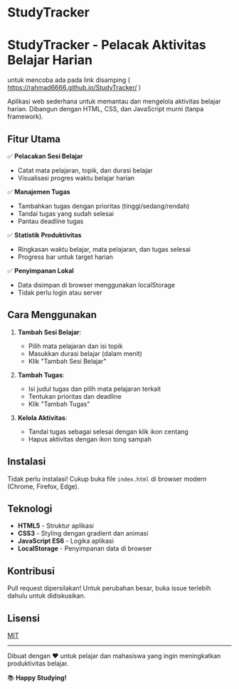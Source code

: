 # StudyTracker
# StudyTracker - Pelacak Aktivitas Belajar Harian

untuk mencoba ada pada link disamping ( https://rahmad6666.github.io/StudyTracker/ )

Aplikasi web sederhana untuk memantau dan mengelola aktivitas belajar harian. Dibangun dengan HTML, CSS, dan JavaScript murni (tanpa framework).

## Fitur Utama

✅ **Pelacakan Sesi Belajar**  
- Catat mata pelajaran, topik, dan durasi belajar  
- Visualisasi progres waktu belajar harian  

✅ **Manajemen Tugas**  
- Tambahkan tugas dengan prioritas (tinggi/sedang/rendah)  
- Tandai tugas yang sudah selesai  
- Pantau deadline tugas  

✅ **Statistik Produktivitas**  
- Ringkasan waktu belajar, mata pelajaran, dan tugas selesai  
- Progress bar untuk target harian  

✅ **Penyimpanan Lokal**  
- Data disimpan di browser menggunakan localStorage  
- Tidak perlu login atau server  

## Cara Menggunakan

1. **Tambah Sesi Belajar**:
   - Pilih mata pelajaran dan isi topik
   - Masukkan durasi belajar (dalam menit)
   - Klik "Tambah Sesi Belajar"

2. **Tambah Tugas**:
   - Isi judul tugas dan pilih mata pelajaran terkait
   - Tentukan prioritas dan deadline
   - Klik "Tambah Tugas"

3. **Kelola Aktivitas**:
   - Tandai tugas sebagai selesai dengan klik ikon centang
   - Hapus aktivitas dengan ikon tong sampah

## Instalasi

Tidak perlu instalasi! Cukup buka file `index.html` di browser modern (Chrome, Firefox, Edge).

## Teknologi

- **HTML5** - Struktur aplikasi
- **CSS3** - Styling dengan gradient dan animasi
- **JavaScript ES6** - Logika aplikasi
- **LocalStorage** - Penyimpanan data di browser

## Kontribusi

Pull request dipersilakan! Untuk perubahan besar, buka issue terlebih dahulu untuk didiskusikan.

## Lisensi

[MIT](https://choosealicense.com/licenses/mit/)

---

Dibuat dengan ❤️ untuk pelajar dan mahasiswa yang ingin meningkatkan produktivitas belajar.  

📚 **Happy Studying!**
